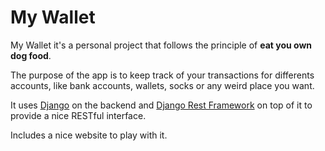 # My Wallet
My Wallet it's a personal project that follows the principle of **eat you own dog food**.

The purpose of the app is to keep track of your transactions for differents accounts, like bank accounts, wallets, socks or any weird place you want.

It uses [Django](https://www.djangoproject.com/) on the backend and [Django Rest Framework](http://www.django-rest-framework.org/) on top of it to provide a nice RESTful interface.

Includes a nice website to play with it.